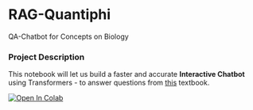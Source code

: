 # RAG-Quantiphi
QA-Chatbot for Concepts on Biology

### Project Description
This notebook will let us build a faster and accurate **Interactive Chatbot** using Transformers - to answer questions from [this](https://openstax.org/details/books/concepts-biology) textbook.

[![Open In Colab](https://colab.research.google.com/assets/colab-badge.svg)](https://colab.research.google.com/github.com/rohitashwa1907/RAG-Quantiphi/blob/main/RAG_qunatiphi.ipynb)

